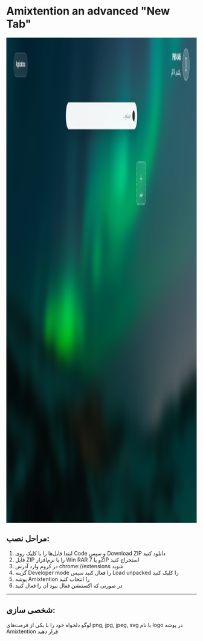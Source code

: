 # Amixtention an advanced "New Tab"
<img align="center" src="/p.png" alt=" " width="720" height="1280">

## مراحل نصب:
1. ابتدا فایل‌ها را با کلیک روی Code و سپس Download ZIP دانلود کنید
2. فایل ZIP را با نرم‌افزار Win RAR و یا 7ZIP استخراج کنید
3. در کروم وارد آدرس chrome://extensions شوید
4. گزینه Developer mode را فعال کنید سپس Load unpacked را کلیک کنید
5. پوشه Amixtention را انتخاب کنید
6. در صورتی که اکستنشن فعال نبود آن را فعال کنید
---
## شخصی سازی:
لوگو دلخواه خود را با یکی از فرمت‌های png, jpg, jpeg, svg با نام logo در پوشه Amixtention قرار دهید
